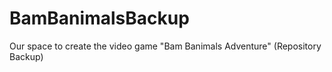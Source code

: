 # BamBanimalsBackup
Our space to create the video game "Bam Banimals Adventure" (Repository Backup)
